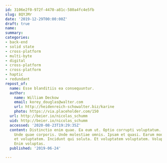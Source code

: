 ```yaml
---
id: 3106e2f0-972f-4470-a81c-580a4fc4e5fb
slug: 8QYJMr
date: '2019-12-29T00:00:00Z'
draft: true
name: 
summary: 
categories:
- back-end
- solid state
- cross-platform
- multi-byte
- digital
- cross-platform
- cross-platform
- haptic
- redundant
repost_of:
  name: Esse blanditiis ea consequuntur.
  author:
    name: William Deckow
    email: korey_douglas@walter.com
    url: http://heidenreich-schowalter.biz/karine
    photo: https://via.placeholder.com/150
  url: http://beier.io/nicolas_schumm
  uid: http://beier.io/nicolas_schumm
  accessed: '2020-08-23T19:29:35Z'
  content: Distinctio enim quae. Ea eum ut. Optio corrupti voluptatum. Aut nemo sint.
    Unde quae corporis. Unde molestiae omnis. Ipsam et quasi. Earum modi animi. Quia
    et voluptatem. Incidunt qui soluta. Et voluptatem voluptatem. Voluptate ut cum.
    Enim voluptas.
  published: '2019-06-24'

---
```



